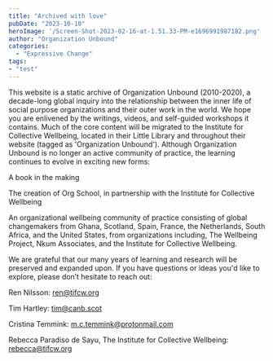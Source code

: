 ```yaml
---
title: "Archived with love"
pubDate: "2023-10-10"
heroImage: '/Screen-Shot-2023-02-16-at-1.51.33-PM-e1696991987182.png'
author: "Organization Unbound"
categories: 
  - "Expressive Change"
tags:
- "test"
---
```



This website is a static archive of Organization Unbound (2010-2020), a decade-long global inquiry into the relationship between the inner life of social purpose organizations and their outer work in the world. We hope you are enlivened by the writings, videos, and self-guided workshops it contains. Much of the core content will be migrated to the Institute for Collective Wellbeing, located in their Little Library and throughout their website (tagged as 'Organization Unbound').
Although Organization Unbound is no longer an active community of practice, the learning continues to evolve in exciting new forms:

A book in the making

The creation of Org School, in partnership with the Institute for Collective Wellbeing

An organizational wellbeing community of practice consisting of global changemakers from Ghana, Scotland, Spain, France, the Netherlands, South Africa, and the United States, from organizations including, The Wellbeing Project, Nkum Associates, and the Institute for Collective Wellbeing.

We are grateful that our many years of learning and research will be preserved and expanded upon. If you have questions or ideas you'd like to explore, please don’t hesitate to reach out:

Ren Nilsson: ren@tifcw.org

Tim Hartley: tim@canb.scot

Cristina Temmink: m.c.temmink@protonmail.com

Rebecca Paradiso de Sayu, The Institute for Collective Wellbeing: rebecca@tifcw.org